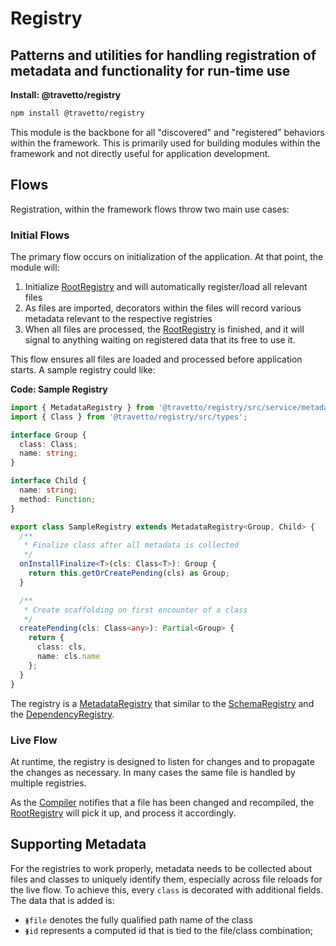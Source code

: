 <!-- This file was generated by the framweork and should not be modified directly -->
<!-- Please modify https://github.com/travetto/travetto/tree/master/module/registry/README.js and execute "npm run docs" to rebuild -->
# Registry
## Patterns and utilities for handling registration of metadata and functionality for run-time use

**Install: @travetto/registry**
```bash
npm install @travetto/registry
```

This module is the backbone for all "discovered" and "registered" behaviors within the framework. This is primarily used for building modules within the framework and not directly useful for application development.

## Flows
Registration, within the framework flows throw two main use cases:

### Initial Flows

The primary flow occurs on initialization of the application. At that point, the module will:

   
   1. Initialize [RootRegistry](https://github.com/travetto/travetto/tree/master/module/registry/src/service/root.ts) and will automatically register/load all relevant files
   1. As files are imported, decorators within the files will record various metadata relevant to the respective registries
   1. When all files are processed, the [RootRegistry](https://github.com/travetto/travetto/tree/master/module/registry/src/service/root.ts) is finished, and it will signal to anything waiting on registered data that its free to use it.

This flow ensures all files are loaded and processed before application starts. A sample registry could like:

**Code: Sample Registry**
```typescript
import { MetadataRegistry } from '@travetto/registry/src/service/metadata';
import { Class } from '@travetto/registry/src/types';

interface Group {
  class: Class;
  name: string;
}

interface Child {
  name: string;
  method: Function;
}

export class SampleRegistry extends MetadataRegistry<Group, Child> {
  /**
   * Finalize class after all metadata is collected
   */
  onInstallFinalize<T>(cls: Class<T>): Group {
    return this.getOrCreatePending(cls) as Group;
  }

  /**
   * Create scaffolding on first encounter of a class
   */
  createPending(cls: Class<any>): Partial<Group> {
    return {
      class: cls,
      name: cls.name
    };
  }
}
```

The registry is a [MetadataRegistry](https://github.com/travetto/travetto/tree/master/module/registry/src/service/metadata.ts#L13) that similar to the [SchemaRegistry](https://github.com/travetto/travetto/tree/master/module/schema/src/service/registry.ts) and the [DependencyRegistry](https://github.com/travetto/travetto/tree/master/module/di/src/registry.ts).

### Live Flow
At runtime, the registry is designed to listen for changes and to propagate the changes as necessary. In many cases the same file is handled by multiple registries.

As the [Compiler](https://github.com/travetto/travetto/tree/master/module/compiler#readme "Node-integration of Typescript Compiler with advanced functionality for detecting changes in classes and methods.") notifies that a file has been changed and recompiled, the [RootRegistry](https://github.com/travetto/travetto/tree/master/module/registry/src/service/root.ts) will pick it up, and process it accordingly.

## Supporting Metadata

For the registries to work properly, metadata needs to be collected about files and classes to uniquely identify them, especially across file reloads for the live flow.  To achieve this, every `class` is decorated with additional fields.  The data that is added is:

   
   *  `ᚕfile` denotes the fully qualified path name of the class
   *  `ᚕid` represents a computed id that is tied to the file/class combination;
